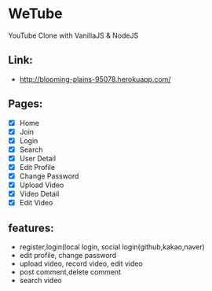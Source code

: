 # WeTube

YouTube Clone with VanillaJS & NodeJS

## Link:

- http://blooming-plains-95078.herokuapp.com/

## Pages:

- [x] Home
- [x] Join
- [x] Login
- [x] Search
- [x] User Detail
- [x] Edit Profile
- [x] Change Password
- [x] Upload Video
- [x] Video Detail
- [x] Edit Video

## features:

- register,login(local login, social login(github,kakao,naver)
- edit profile, change password
- upload video, record video, edit video
- post comment,delete comment
- search video
